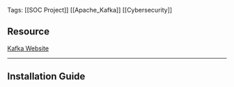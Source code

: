 Tags: [[SOC Project]] [[Apache_Kafka]] [[Cybersecurity]] 

## Resource
[Kafka Website](https://kafka.apache.org/intro)

---

## Installation Guide


